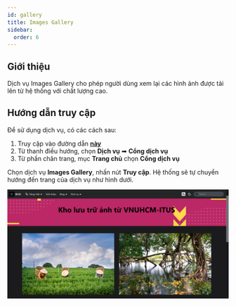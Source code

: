 ```yaml
---
id: gallery
title: Images Gallery
sidebar:
  order: 6
---
```


## Giới thiệu

Dịch vụ Images Gallery cho phép người dùng xem lại các hình ảnh được tải lên từ hệ thống với chất lượng cao.

## Hướng dẫn truy cập

Để sử dụng dịch vụ, có các cách sau:

1. Truy cập vào đường dẫn [**này**](https://portal.builetuananh.name.vn/services)
2. Từ thanh điều hướng, chọn **Dịch vụ** ➡ **Cổng dịch vụ**
3. Từ phần chân trang, mục **Trang chủ** chọn **Cổng dịch vụ**

Chọn dịch vụ **Images Gallery**, nhấn nút **Truy cập**. Hệ thống sẽ tự chuyển hướng đến trang của dịch vụ như hình dưới.

![Gallery](../../../assets/services/gallery.png)
